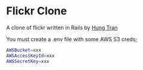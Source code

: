 # Flickr Clone

A clone of flickr written in Rails by [Hung Tran](https://github.com/tranhungt)

You must create a .env file with some AWS S3 creds;

```bash
AWSBucket=xxx
AWSAccessKeyId=xxx
AWSSecretKey=xxx
```